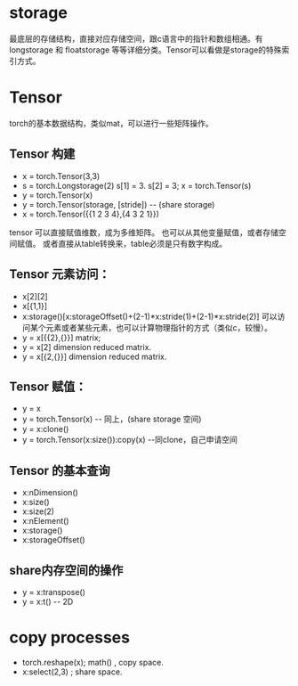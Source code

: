 # storage
最底层的存储结构，直接对应存储空间，跟c语言中的指针和数组相通。有longstorage 和 floatstorage 等等详细分类。Tensor可以看做是storage的特殊索引方式。

# Tensor
torch的基本数据结构，类似mat，可以进行一些矩阵操作。

## Tensor 构建
- x = torch.Tensor(3,3)
- s = torch.Longstorage(2) s[1] = 3. s[2] = 3; x = torch.Tensor(s)
- y = torch.Tensor(x)
- y = torch.Tensor(storage, [stride]) -- (share storage)
- x = torch.Tensor({{1 2  3 4},{4 3 2 1}})

tensor 可以直接赋值维数，成为多维矩阵。
也可以从其他变量赋值，或者存储空间赋值。
或者直接从table转换来，table必须是只有数字构成。

## Tensor 元素访问：
- x[2][2]
- x[{1,1}]
- x:storage()[x:storageOffset()+(2-1)*x:stride(1)+(2-1)*x:stride(2)]
可以访问某个元素或者某些元素，也可以计算物理指针的方式（类似c，较慢）。
- y = x[{{2},{}}]   matrix;
- y = x[2] dimension reduced matrix.
- y = x[{2,{}}] dimension reduced matrix.
## Tensor 赋值：
- y = x 
- y = torch.Tensor(x) -- 同上，(share storage 空间)
- y = x:clone()
- y = torch.Tensor(x:size()):copy(x)  --同clone，自己申请空间

##  Tensor 的基本查询
- x:nDimension()
- x:size()
- x:size(2)
- x:nElement()
- x:storage()
- x:storageOffset()

## share内存空间的操作
- y = x:transpose() 
- y = x:t()  -- 2D

# copy processes
- torch.reshape(x);  math() , copy space.
- x:select(2,3) ;  share space.

